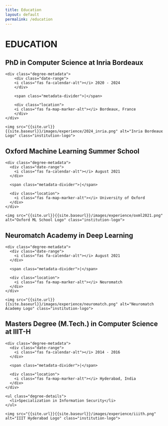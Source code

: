 ```yaml
---
title: Education
layout: default
permalink: /education
---
```


# EDUCATION

<div class="education-section">
  
  <!-- Inria Bordeaux Entry -->
  <div class="education-entry">
    <h2 class="degree-title">PhD in Computer Science at Inria Bordeaux</h2>
    
    <div class="degree-metadata">
        <div class="date-range">
        <i class="fas fa-calendar-alt"></i> 2020 - 2024
        </div>

        <span class="metadata-divider">|</span>
        
        <div class="location">
        <i class="fas fa-map-marker-alt"></i> Bordeaux, France
        </div>
    </div>
    
    <img src="{{site.url}}{{site.baseurl}}/images/experience/2024_inria.png" alt="Inria Bordeaux Logo" class="institution-logo">
  </div>

  <!-- OxML Entry -->
  <div class="education-entry">
    <h2 class="degree-title">Oxford Machine Learning Summer School</h2>
    
    <div class="degree-metadata">
      <div class="date-range">
        <i class="fas fa-calendar-alt"></i> August 2021
      </div>
      
      <span class="metadata-divider">|</span>
      
      <div class="location">
        <i class="fas fa-map-marker-alt"></i> University of Oxford
      </div>
    </div>
    
    <img src="{{site.url}}{{site.baseurl}}/images/experience/oxml2021.png" alt="Oxford ML School Logo" class="institution-logo">
  </div>

  <!-- OxML Entry -->
  <div class="education-entry">
    <h2 class="degree-title">Neuromatch Academy in Deep Learning</h2>
    
    <div class="degree-metadata">
      <div class="date-range">
        <i class="fas fa-calendar-alt"></i> August 2021
      </div>
      
      <span class="metadata-divider">|</span>
      
      <div class="location">
        <i class="fas fa-map-marker-alt"></i> Neuromatch
      </div>
    </div>
    
    <img src="{{site.url}}{{site.baseurl}}/images/experience/neuromatch.png" alt="Neuromatch Academy Logo" class="institution-logo">
  </div>
  
  <!-- IIIT-H Entry -->
  <div class="education-entry">
    <h2 class="degree-title">Masters Degree (M.Tech.) in Computer Science at IIIT-H</h2>
    
    <div class="degree-metadata">
      <div class="date-range">
        <i class="fas fa-calendar-alt"></i> 2014 - 2016
      </div>
      
      <span class="metadata-divider">|</span>
      
      <div class="location">
        <i class="fas fa-map-marker-alt"></i> Hyderabad, India
      </div>
    </div>
    
    <ul class="degree-details">
      <li>Specialization in Information Security</li>
    </ul>
    
    <img src="{{site.url}}{{site.baseurl}}/images/experience/iiith.png" alt="IIIT Hyderabad Logo" class="institution-logo">
  </div>
</div>

<!-- Font Awesome for icons -->
<link rel="stylesheet" href="https://cdnjs.cloudflare.com/ajax/libs/font-awesome/5.15.4/css/all.min.css" 
      integrity="sha512-1ycn6IcaQQ40/MKBW2W4Rhis/DbILU74C1vSrLJxCq57o941Ym01SwNsOMqvEBFlcgUa6xLiPY/NS5R+E6ztJQ==" 
      crossorigin="anonymous" referrerpolicy="no-referrer" />